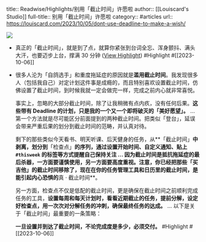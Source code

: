 title:: Readwise/Highlights/别用「截止时间」许愿啦
author:: [[Louiscard's Studio]]
full-title:: 别用「截止时间」许愿啦
category:: #articles
url:: https://louiscard.com/2023/10/05/dont-use-deadline-to-make-a-wish/

![](https://readwise-assets.s3.amazonaws.com/media/uploaded_book_covers/profile_182549/2019-08-06-160417.png-beta3.0)

- 真正的「截止时间」，就是到了点，就算你紧张到台词全忘、浑身颤抖、满头大汗，也要迈步上台，撑满 30 分钟 ([View Highlight](https://read.readwise.io/read/01hc1xk5yyqpxv37q58c03qejm)) #Highlight #[[2023-10-06]]
- 很多人沦为「自鸽选手」和重度拖延症的原因就是**滥用截止时间**。我发现很多人（包括我自己）对定计划这件事是成瘾的，而且特别喜欢设置截止时间，仿佛设置了截止时间，到时候我就一定会做完一样，完成之前内心就非常喜悦。
  
  事实上，忽略的大部分截止时间，除了让我稍微有点内疚，没有任何后果。**这些带有 Deadline 的计划，只是我的一个又一个即将破灭的「美好愿望」。** ... 第一个方法就是尽可能区分前面提到的两种截止时间。把类似「登台」，延误会带来严重后果的划分到截止时间的范畴，并认真对待。
  
  剩下的那些类似今天看书、明天听课、后天健身的任务，从**「截止时间」**中剥离，划分到**「检查点」**的序列，通过设置开始时间、自定义通知、贴上 `#thisweek` 的标签等方式提醒自己保持关注 ... 因为截止时间是抵抗拖延症的最后杀器，一方面要谨慎使用，另一方面要高度重视。注意，你已经把那些「买吉他」的截止时间移除了，现在在你的任务管理工具和日历里的截止时间，是能引起内心恐惧的**真 · 截止时间**。
  
  另一方面，检查点不仅是低配的截止时间，更是确保在截止时间之前顺利完成任务的工具，**设置每周和每天计划时，看看近期截止的任务，提前分解，设定好检查点，用一次次对分解任务的冲刺，确保最终任务的达成。** ... 以下是关于「截止时间」最重要的一条策略：
  
  **一旦设置并到达了截止时间，不论完成度是多少，必须交付。** #Highlight #[[2023-10-06]]